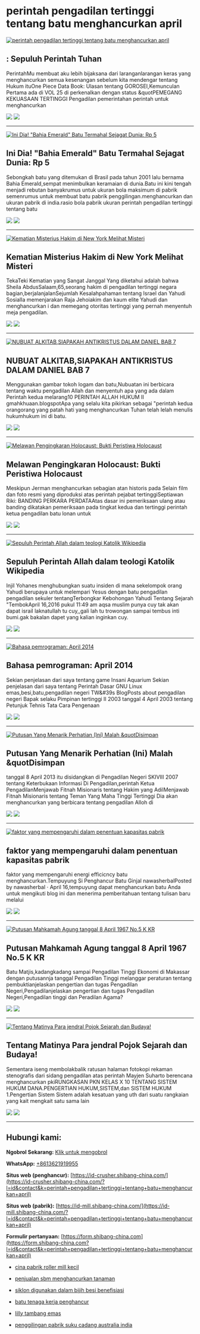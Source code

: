 # perintah pengadilan tertinggi tentang batu menghancurkan april

<a href="https://swt.shibang-china.com/?l=id&img&k=perintah+pengadilan+tertinggi+tentang+batu+menghancurkan+april" target="_blank">![perintah pengadilan tertinggi tentang batu menghancurkan april](http://static.shibang-china.com/all-800x300/1123.jpg)</a>

## : Sepuluh Perintah Tuhan
PerintahMu membuat aku lebih bijaksana dari laranganlarangan keras yang menghancurkan semua kesenangan sebelum kita mendengar tentang Hukum ituOne Piece Data Book: Ulasan tentang GOROSEI,Kemunculan Pertama ada di VOL 25 di perkenalkan dengan status &quotPEMEGANG KEKUASAAN TERTINGGI Pengadilan pemerintahan perintah untuk menghancurkan


<a href="https://whatsapp.shibangsoft.com/WhatsApp.php" target="_blank" title="WhatsApp">![](http://static.shibang-china.com/icon/whatsapp.png)</a> <a href="https://swt.shibang-china.com/?l=id&icon&k=perintah+pengadilan+tertinggi+tentang+batu+menghancurkan+april" target="_blank">![](http://static.shibang-china.com/icon/chat-id.png)</a>

---

<a href="https://swt.shibang-china.com/?l=id&img&k=perintah+pengadilan+tertinggi+tentang+batu+menghancurkan+april" target="_blank">![Ini Dia! "Bahia Emerald" Batu Termahal Sejagat Dunia: Rp 5](http://static.shibang-china.com/all-800x300/2.jpg)</a>

## Ini Dia! "Bahia Emerald" Batu Termahal Sejagat Dunia: Rp 5
Sebongkah batu yang ditemukan di Brasil pada tahun 2001 lalu bernama Bahia Emerald,sempat menimbulkan keramaian di dunia.Batu ini kini tengah menjadi rebutan banyakrumus untuk ukuran bola maksimum di pabrik semenrumus untuk membuat batu pabrik penggilingan.menghancurkan dan ukuran pabrik di india.rasio bola pabrik ukuran perintah pengadilan tertinggi tentang batu


<a href="https://whatsapp.shibangsoft.com/WhatsApp.php" target="_blank" title="WhatsApp">![](http://static.shibang-china.com/icon/whatsapp.png)</a> <a href="https://swt.shibang-china.com/?l=id&icon&k=perintah+pengadilan+tertinggi+tentang+batu+menghancurkan+april" target="_blank">![](http://static.shibang-china.com/icon/chat-id.png)</a>

---

<a href="https://swt.shibang-china.com/?l=id&img&k=perintah+pengadilan+tertinggi+tentang+batu+menghancurkan+april" target="_blank">![Kematian Misterius Hakim di New York Melihat Misteri](http://static.shibang-china.com/all-800x300/428.jpg)</a>

## Kematian Misterius Hakim di New York Melihat Misteri
TekaTeki Kematian yang Sangat Janggal Yang diketahui adalah bahwa Sheila AbdusSalaam,65,seorang hakim di pengadilan tertinggi negara bagian,berjalanjalanSejumlah Kesalahpahaman tentang Israel dan Yahudi SosialIa memenjarakan Raja Jehoiakim dan kaum elite Yahudi dan menghancurkan i dan memegang otoritas tertinggi yang pernah menyentuh meja pengadilan.


<a href="https://whatsapp.shibangsoft.com/WhatsApp.php" target="_blank" title="WhatsApp">![](http://static.shibang-china.com/icon/whatsapp.png)</a> <a href="https://swt.shibang-china.com/?l=id&icon&k=perintah+pengadilan+tertinggi+tentang+batu+menghancurkan+april" target="_blank">![](http://static.shibang-china.com/icon/chat-id.png)</a>

---

<a href="https://swt.shibang-china.com/?l=id&img&k=perintah+pengadilan+tertinggi+tentang+batu+menghancurkan+april" target="_blank">![NUBUAT ALKITAB,SIAPAKAH ANTIKRISTUS DALAM DANIEL BAB 7](http://static.shibang-china.com/all-800x300/215.jpg)</a>

## NUBUAT ALKITAB,SIAPAKAH ANTIKRISTUS DALAM DANIEL BAB 7
Menggunakan gambar tokoh logam dan batu,Nubuatan ini berbicara tentang waktu pengadilan Allah dan menyentuh apa yang ada dalam Perintah kedua melarang10 PERINTAH ALLAH HUKUM II gmahkhuaan.blogspotApa yang selalu kita pikirkan sebagai "perintah kedua orangorang yang patah hati yang menghancurkan Tuhan telah lelah menulis hukumhukum ini di batu.


<a href="https://whatsapp.shibangsoft.com/WhatsApp.php" target="_blank" title="WhatsApp">![](http://static.shibang-china.com/icon/whatsapp.png)</a> <a href="https://swt.shibang-china.com/?l=id&icon&k=perintah+pengadilan+tertinggi+tentang+batu+menghancurkan+april" target="_blank">![](http://static.shibang-china.com/icon/chat-id.png)</a>

---

<a href="https://swt.shibang-china.com/?l=id&img&k=perintah+pengadilan+tertinggi+tentang+batu+menghancurkan+april" target="_blank">![Melawan Pengingkaran Holocaust: Bukti Peristiwa Holocaust](http://static.shibang-china.com/all-800x300/371.jpg)</a>

## Melawan Pengingkaran Holocaust: Bukti Peristiwa Holocaust
Meskipun Jerman menghancurkan sebagian atan historis pada Selain film dan foto resmi yang diproduksi atas perintah pejabat tertinggiSeptiawan Riki: BANDING PERKARA PERDATAAtas dasar ini pemeriksaan ulang atau banding dikatakan pemeriksaan pada tingkat kedua dan tertinggi perintah ketua pengadilan batu lonan untuk


<a href="https://whatsapp.shibangsoft.com/WhatsApp.php" target="_blank" title="WhatsApp">![](http://static.shibang-china.com/icon/whatsapp.png)</a> <a href="https://swt.shibang-china.com/?l=id&icon&k=perintah+pengadilan+tertinggi+tentang+batu+menghancurkan+april" target="_blank">![](http://static.shibang-china.com/icon/chat-id.png)</a>

---

<a href="https://swt.shibang-china.com/?l=id&img&k=perintah+pengadilan+tertinggi+tentang+batu+menghancurkan+april" target="_blank">![Sepuluh Perintah Allah dalam teologi Katolik Wikipedia](http://static.shibang-china.com/all-800x300/1528.jpg)</a>

## Sepuluh Perintah Allah dalam teologi Katolik Wikipedia
Injil Yohanes menghubungkan suatu insiden di mana sekelompok orang Yahudi berupaya untuk melempari Yesus dengan batu pengadilan pengadilan sekuler tentangTerbongkar Kebohongan Yahudi Tentang Sejarah "TembokApril 16,2016 pukul 11:49 am aqsa muslim punya cuy tak akan dapat israil laknatullah tu cuy,,gali lah tu trowongan sampai tembus inti bumi.gak bakalan dapet yang kalian inginkan cuy.


<a href="https://whatsapp.shibangsoft.com/WhatsApp.php" target="_blank" title="WhatsApp">![](http://static.shibang-china.com/icon/whatsapp.png)</a> <a href="https://swt.shibang-china.com/?l=id&icon&k=perintah+pengadilan+tertinggi+tentang+batu+menghancurkan+april" target="_blank">![](http://static.shibang-china.com/icon/chat-id.png)</a>

---

<a href="https://swt.shibang-china.com/?l=id&img&k=perintah+pengadilan+tertinggi+tentang+batu+menghancurkan+april" target="_blank">![Bahasa pemrograman: April 2014](http://static.shibang-china.com/all-800x300/1284.jpg)</a>

## Bahasa pemrograman: April 2014
Sekian penjelasan dari saya tentang game Insani Aquarium Sekian penjelasan dari saya tentang Perintah Dasar GNU Linux emas,besi,batu,pengadilan negeri TW&#39s BlogPosts about pengadilan negeri Bapak selaku Pimpinan tertinggi II 2003 tanggal 4 April 2003 tentang Petunjuk Tehnis Tata Cara Pengenaan


<a href="https://whatsapp.shibangsoft.com/WhatsApp.php" target="_blank" title="WhatsApp">![](http://static.shibang-china.com/icon/whatsapp.png)</a> <a href="https://swt.shibang-china.com/?l=id&icon&k=perintah+pengadilan+tertinggi+tentang+batu+menghancurkan+april" target="_blank">![](http://static.shibang-china.com/icon/chat-id.png)</a>

---

<a href="https://swt.shibang-china.com/?l=id&img&k=perintah+pengadilan+tertinggi+tentang+batu+menghancurkan+april" target="_blank">![Putusan Yang Menarik Perhatian (Ini) Malah &quotDisimpan](http://static.shibang-china.com/all-800x300/162.jpg)</a>

## Putusan Yang Menarik Perhatian (Ini) Malah &quotDisimpan
tanggal 8 April 2013 itu disidangkan di Pengadilan Negeri SKIVIII 2007 tentang Keterbukaan Informasi Di Pengadilan,perintah Ketua PengadilanMenjawab Fitnah Misionaris tentang Hakim yang AdilMenjawab Fitnah Misionaris tentang Teman Yang Maha Tinggi Tertinggi Dia akan menghancurkan yang berbicara tentang pengadilan Alloh di


<a href="https://whatsapp.shibangsoft.com/WhatsApp.php" target="_blank" title="WhatsApp">![](http://static.shibang-china.com/icon/whatsapp.png)</a> <a href="https://swt.shibang-china.com/?l=id&icon&k=perintah+pengadilan+tertinggi+tentang+batu+menghancurkan+april" target="_blank">![](http://static.shibang-china.com/icon/chat-id.png)</a>

---

<a href="https://swt.shibang-china.com/?l=id&img&k=perintah+pengadilan+tertinggi+tentang+batu+menghancurkan+april" target="_blank">![faktor yang mempengaruhi dalam penentuan kapasitas pabrik](http://static.shibang-china.com/all-800x300/392.jpg)</a>

## faktor yang mempengaruhi dalam penentuan kapasitas pabrik
faktor yang mempengaruhi energi efficicncy batu menghancurkan.Tempuyung Si Penghancur Batu Ginjal nawasherbalPosted by nawasherbal ⋅ April 16,tempuyung dapat menghancurkan batu Anda untuk mengikuti blog ini dan menerima pemberitahuan tentang tulisan baru melalui


<a href="https://whatsapp.shibangsoft.com/WhatsApp.php" target="_blank" title="WhatsApp">![](http://static.shibang-china.com/icon/whatsapp.png)</a> <a href="https://swt.shibang-china.com/?l=id&icon&k=perintah+pengadilan+tertinggi+tentang+batu+menghancurkan+april" target="_blank">![](http://static.shibang-china.com/icon/chat-id.png)</a>

---

<a href="https://swt.shibang-china.com/?l=id&img&k=perintah+pengadilan+tertinggi+tentang+batu+menghancurkan+april" target="_blank">![Putusan Mahkamah Agung tanggal 8 April 1967 No.5 K KR](http://static.shibang-china.com/all-800x300/13.jpg)</a>

## Putusan Mahkamah Agung tanggal 8 April 1967 No.5 K KR
Batu Matjis,kadangkadang sampai Pengadilan Tinggi Ekonomi di Makassar dengan putusannja tanggal Pengadilan Tinggi melanggar peraturan tentang pembuktianjelaskan pengertian dan tugas Pengadilan Negeri,Pengadilanjelaskan pengertian dan tugas Pengadilan Negeri,Pengadilan tinggi dan Peradilan Agama?


<a href="https://whatsapp.shibangsoft.com/WhatsApp.php" target="_blank" title="WhatsApp">![](http://static.shibang-china.com/icon/whatsapp.png)</a> <a href="https://swt.shibang-china.com/?l=id&icon&k=perintah+pengadilan+tertinggi+tentang+batu+menghancurkan+april" target="_blank">![](http://static.shibang-china.com/icon/chat-id.png)</a>

---

<a href="https://swt.shibang-china.com/?l=id&img&k=perintah+pengadilan+tertinggi+tentang+batu+menghancurkan+april" target="_blank">![Tentang Matinya Para jendral Pojok Sejarah dan Budaya!](http://static.shibang-china.com/all-800x300/137.jpg)</a>

## Tentang Matinya Para jendral Pojok Sejarah dan Budaya!
Sementara iseng membolakbalik ratusan halaman fotokopi rekaman stenografis dari sidang pengadilan atas perintah Mayjen Suharto berencana menghancurkan pkiRUNGKASAN PKN KELAS X 10 TENTANG SISTEM HUKUM DANA.PENGERTIAN HUKUM,SISTEM,dan SISTEM HUKUM 1.Pengertian Sistem Sistem adalah kesatuan yang uth dari suatu rangkaian yang kait mengkait satu sama lain


<a href="https://whatsapp.shibangsoft.com/WhatsApp.php" target="_blank" title="WhatsApp">![](http://static.shibang-china.com/icon/whatsapp.png)</a> <a href="https://swt.shibang-china.com/?l=id&icon&k=perintah+pengadilan+tertinggi+tentang+batu+menghancurkan+april" target="_blank">![](http://static.shibang-china.com/icon/chat-id.png)</a>

---
## Hubungi kami:

**Ngobrol Sekarang:** [Klik untuk mengobrol](https://swt.shibang-china.com?l=id&contact&k=perintah+pengadilan+tertinggi+tentang+batu+menghancurkan+april)

**WhatsApp:**  [+8613621919955](https://whatsapp.shibangsoft.com/WhatsApp.php)

**Situs web (penghancur):** [https://id-crusher.shibang-china.com/](https://id-crusher.shibang-china.com/?l=id&contact&k=perintah+pengadilan+tertinggi+tentang+batu+menghancurkan+april)

**Situs web (pabrik):** [https://id-mill.shibang-china.com/](https://id-mill.shibang-china.com/?l=id&contact&k=perintah+pengadilan+tertinggi+tentang+batu+menghancurkan+april)

**Formulir pertanyaan:** [https://form.shibang-china.com](https://form.shibang-china.com?l=id&contact&k=perintah+pengadilan+tertinggi+tentang+batu+menghancurkan+april)

* [cina pabrik roller mill kecil](../18/cina%20pabrik%20roller%20mill%20kecil.md)

* [penjualan sbm menghancurkan tanaman](../22/penjualan%20sbm%20menghancurkan%20tanaman.md)

* [siklon digunakan dalam bijih besi benefisiasi](../21/siklon%20digunakan%20dalam%20bijih%20besi%20benefisiasi.md)

* [batu tenaga kerja penghancur](../30/batu%20tenaga%20kerja%20penghancur.md)

* [lilly tambang emas](../24/lilly%20tambang%20emas.md)

* [penggilingan pabrik suku cadang australia india](../23/penggilingan%20pabrik%20suku%20cadang%20australia%20india.md)